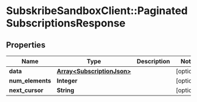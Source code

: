 # SubskribeSandboxClient::PaginatedSubscriptionsResponse

## Properties
Name | Type | Description | Notes
------------ | ------------- | ------------- | -------------
**data** | [**Array&lt;SubscriptionJson&gt;**](SubscriptionJson.md) |  | [optional] 
**num_elements** | **Integer** |  | [optional] 
**next_cursor** | **String** |  | [optional] 



